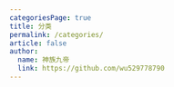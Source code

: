 ```yaml
---
categoriesPage: true
title: 分类
permalink: /categories/
article: false
author: 
  name: 神族九帝
  link: https://github.com/wu529778790
---
```


